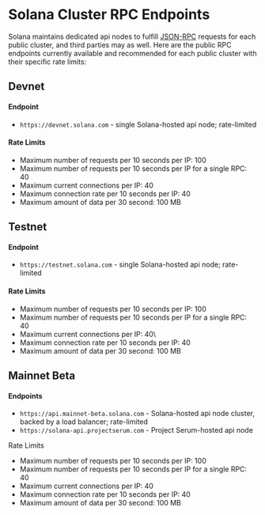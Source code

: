 # Solana Cluster RPC Endpoints

Solana maintains dedicated api nodes to fulfill [JSON-RPC](https://docs.solana.com/developing/clients/jsonrpc-api) requests for each public cluster, and third parties may as well. Here are the public RPC endpoints currently available and recommended for each public cluster with their specific rate limits:

## Devnet

#### Endpoint

- `https://devnet.solana.com` - single Solana-hosted api node; rate-limited

#### Rate Limits

- Maximum number of requests per 10 seconds per IP: 100
- Maximum number of requests per 10 seconds per IP for a single RPC: 40
- Maximum current connections per IP: 40
- Maximum connection rate per 10 seconds per IP: 40
- Maximum amount of data per 30 second: 100 MB

## Testnet

#### Endpoint

- `https://testnet.solana.com` - single Solana-hosted api node; rate-limited

#### Rate Limits

- Maximum number of requests per 10 seconds per IP: 100
- Maximum number of requests per 10 seconds per IP for a single RPC: 40
- Maximum current connections per IP: 40\
- Maximum connection rate per 10 seconds per IP: 40
- Maximum amount of data per 30 second: 100 MB

## Mainnet Beta

#### Endpoints

- `https://api.mainnet-beta.solana.com` - Solana-hosted api node cluster, backed by a load balancer; rate-limited
- `https://solana-api.projectserum.com` - Project Serum-hosted api node

Rate Limits 

- Maximum number of requests per 10 seconds per IP: 100
- Maximum number of requests per 10 seconds per IP for a single RPC: 40
- Maximum current connections per IP: 40
- Maximum connection rate per 10 seconds per IP: 40
- Maximum amount of data per 30 second: 100 MB
